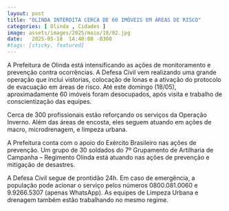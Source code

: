 ```yaml
---
layout: post
title: "OLINDA INTERDITA CERCA DE 60 IMÓVEIS EM ÁREAS DE RISCO"
categories: [ Olinda , Cidades ]
image: assets/images/2025/maio/18/02.jpg
date:   2025-05-18  14:40:00 -0300
#tags: [sticky, featured]
---
```

A Prefeitura de Olinda está intensificando as ações de monitoramento e prevenção contra ocorrências. A Defesa Civil vem realizando uma grande operação que inclui vistorias, colocação de lonas e a ativação do protocolo de evacuação em áreas de risco. Até este domingo (18/05), aproximadamente 60 imóveis foram desocupados, após visita e trabalho de conscientização das equipes. 

Cerca de 300 profissionais estão reforçando os serviços da Operação Inverno. Além das áreas de encosta, eles seguem atuando em ações de macro, microdrenagem, e limpeza urbana. 

A Prefeitura conta com o apoio do Exército Brasileiro nas ações de prevenção. Um grupo de 30 soldados do 7º Grupamento de Artilharia de Campanha – Regimento Olinda está atuando nas ações de prevenção e mitigação de desastres.

A Defesa Civil segue de prontidão 24h. Em caso de emergência, a população pode acionar o serviço pelos números 0800.081.0060 e 9.9266.5307 (apenas WhatsApp). As equipes de Limpeza Urbana e drenagem também estão trabalhando no mesmo regime.